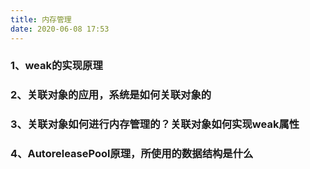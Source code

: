 ```yaml
---
title: 内存管理
date: 2020-06-08 17:53
---
```


### 1、weak的实现原理

### 2、关联对象的应用，系统是如何关联对象的

### 3、关联对象如何进行内存管理的？关联对象如何实现weak属性

### 4、AutoreleasePool原理，所使用的数据结构是什么

